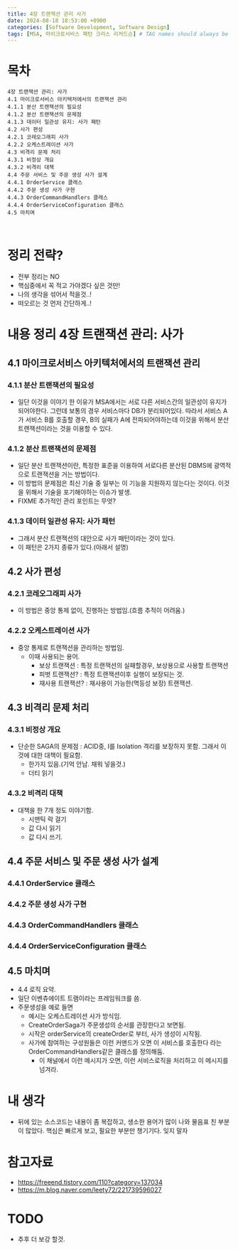 ```yaml
---
title: 4장 트랜잭션 관리 사가
date: 2024-08-18 18:53:00 +0900
categories: [Software Development, Software Design]
tags: [MSA, 마이크로서비스 패턴 크리스 리처드슨] # TAG names should always be lowercase
---
```


# 목차

```
4장 트랜잭션 관리: 사가
4.1 마이크로서비스 아키텍처에서의 트랜잭션 관리
4.1.1 분산 트랜잭션의 필요성
4.1.2 분산 트랜잭션의 문제점
4.1.3 데이터 일관성 유지: 사가 패턴
4.2 사가 편성
4.2.1 코레오그래피 사가
4.2.2 오케스트레이션 사가
4.3 비격리 문제 처리
4.3.1 비정상 개요
4.3.2 비격리 대책
4.4 주문 서비스 및 주문 생성 사가 설계
4.4.1 OrderService 클래스
4.4.2 주문 생성 사가 구현
4.4.3 OrderCommandHandlers 클래스
4.4.4 OrderServiceConfiguration 클래스
4.5 마치며



```

# 정리 전략?

- 전부 정리는 NO
- 핵심중에서 꼭 적고 가야겠다 싶은 것만!
- 나의 생각을 섞어서 적을것..!
- 떠오르는 것 먼저 간단하게..!

# 내용 정리 4장 트랜잭션 관리: 사가

## 4.1 마이크로서비스 아키텍처에서의 트랜잭션 관리

### 4.1.1 분산 트랜잭션의 필요성

- 일단 이것을 이야기 한 이유가 MSA에서는 서로 다른 서비스간의 일관성이 유지가 되어야한다. 그런데 보통의 경우 서비스마다 DB가 분리되어있다. 따라서 서비스 A가 서비스 B를 호출할 경우, B의 실패가 A에 전파되어야하는데 이것을 위해서 분산 트랜잭션이라는 것을 이용할 수 있다.

### 4.1.2 분산 트랜잭션의 문제점

- 일단 분산 트랜잭션이란, 특정한 표준을 이용하여 서로다른 분산된 DBMS에 광역적으로 트랜잭션을 거는 방법이다.
- 이 방법의 문제점은 최신 기술 중 일부는 이 기능을 지원하지 않는다는 것이다. 이것을 위해서 기술을 포기해야하는 이슈가 발생.
- FIXME 추가적인 관리 포인트는 무엇?

### 4.1.3 데이터 일관성 유지: 사가 패턴

- 그래서 분산 트랜잭션의 대안으로 사가 패턴이라는 것이 있다.
- 이 패턴은 2가지 종류가 있다.(아래서 설명)

## 4.2 사가 편성

### 4.2.1 코레오그래피 사가

- 이 방법은 중앙 통제 없이, 진행하는 방법임.(흐름 추적이 어려움.)

### 4.2.2 오케스트레이션 사가

- 중앙 통제로 트랜잭션을 관리하는 방법임.
  - 이때 사용되는 용어.
    - 보상 트랜잭션 : 특정 트랜잭션의 실패할경우, 보상용으로 사용할 트랜잭션
    - 피벗 트랜잭션? : 특정 트랜잭션이후 실행이 보장되는 것.
    - 재사용 트랜잭션? : 재사용이 가능한(멱등성 보장) 트랜잭션.

## 4.3 비격리 문제 처리

### 4.3.1 비정상 개요

- 단순한 SAGA의 문제점 : ACID중, I를 Isolation 격리를 보장하지 못함. 그래서 이것에 대한 대책이 필요함.
  - 한가지 있음.(기억 안남. 채워 넣을것.)
  - 더티 읽기

### 4.3.2 비격리 대책

- 대책을 한 7개 정도 이야기함.
  - 시맨틱 락 걸기
  - 값 다시 읽기
  - 값 다시 쓰기.

## 4.4 주문 서비스 및 주문 생성 사가 설계

### 4.4.1 OrderService 클래스

### 4.4.2 주문 생성 사가 구현

### 4.4.3 OrderCommandHandlers 클래스

### 4.4.4 OrderServiceConfiguration 클래스

## 4.5 마치며

- 4.4 로직 요약.
- 일단 이벤츄에이트 트램이라는 프레임워크를 씀.
- 주문생성을 예로 들면
  - 예시는 오케스트레이션 사가 방식임.
  - CreateOrderSaga가 주문생성의 순서를 관장한다고 보면됨.
  - 시작은 orderService의 createOrder로 부터, 사가 생성이 시작됨.
  - 사가에 참여하는 구성원들은 이런 커맨드가 오면 이 서비스를 호출한다 라는 OrderCommandHandlers같은 클래스를 정의해둠.
    - 이 채널에서 이런 메시지가 오면, 이런 서비스로직을 처리하고 이 메시지를 넘겨라.

# 내 생각

- 뒤에 있는 소스코드는 내용이 좀 복잡하고, 생소한 용어가 많이 나와 물음표 친 부분이 많았다. 핵심은 빠르게 보고, 필요한 부분만 챙기기다. 잊지 말자

# 참고자료

- https://freeend.tistory.com/110?category=137034
- https://m.blog.naver.com/leety72/221739596027

# TODO

- 추후 더 보강 할것.
